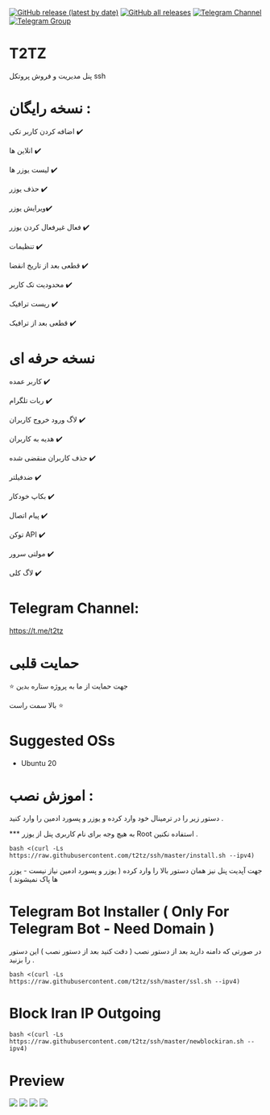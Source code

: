  [![GitHub release (latest by date)](https://img.shields.io/github/v/release/t2tz/ssh)](https://github.com/t2tz/ssh/releases/latest) 
 [![GitHub all releases](https://img.shields.io/github/downloads/t2tz/ssh/total?label=total%20downloads)](https://github.com/t2tz/ssh/releases/latest)
[![Telegram Channel](https://img.shields.io/endpoint?label=Channel&style=flat-square&url=https%3A%2F%2Ftg.sumanjay.workers.dev%2FShaHaNPanel&color=blue)](https://t.me/t2tz)
[![Telegram Group](https://img.shields.io/endpoint?color=neon&label=Support%20Group&style=flat-square&url=https%3A%2F%2Ftg.sumanjay.workers.dev%2Ft2tz_gp)](https://t.me/t2tz_gp)

  
# T2TZ

پنل مدیریت و فروش پروتکل ssh

# نسخه رایگان :

اضافه کردن کاربر تکی ✔️

انلاین ها ✔️

لیست یوزر ها ✔️

حذف یوزر ✔️

ویرایش یوزر✔️

فعال غیرفعال کردن یوزر ✔️

تنظیمات ✔️

قطعی بعد از تاریخ انقضا ✔️

محدودیت تک کاربر ✔️

ریست ترافیک ✔️

قطعی بعد از ترافیک ✔️





# نسخه حرفه ای 

کاربر عمده ✔️

ربات تلگرام ✔️

لاگ ورود خروج کاربران ✔️

هدیه به کاربران ✔️

حذف کاربران منقضی شده ✔️

ضدفیلتر ✔️

بکاپ خودکار ✔️

پیام اتصال ✔️

توکن API ✔️

مولتی سرور ✔️

لاگ کلی ✔️

# Telegram Channel: 

https://t.me/t2tz

 # حمایت قلبی 
 
  ⭐️ جهت حمایت از ما به پروژه ستاره بدین

بالا سمت راست ⭐️

# Suggested OSs

- Ubuntu 20


 
# اموزش نصب :

دستور زیر را در ترمینال خود وارد کرده و یوزر و پسورد ادمین را وارد کنید .

*** به هیچ وجه برای نام کاربری پنل از یوزر Root استفاده نکنین .

````
bash <(curl -Ls https://raw.githubusercontent.com/t2tz/ssh/master/install.sh --ipv4)
````

جهت آپدیت پنل نیز همان دستور بالا را وارد کرده ( یوزر و پسورد ادمین نیاز نیست - یوزر ها پاک نمیشوند ) 





# Telegram Bot Installer ( Only For Telegram Bot - Need Domain )

در صورتی که دامنه دارید بعد از دستور نصب ( دقت کنید بعد از دستور نصب )  این دستور را بزنید .


````
bash <(curl -Ls https://raw.githubusercontent.com/t2tz/ssh/master/ssl.sh --ipv4)
````

# Block Iran IP Outgoing

````
bash <(curl -Ls https://raw.githubusercontent.com/t2tz/ssh/master/newblockiran.sh --ipv4)
````

# Preview
![](screenshot/login.jpg)
![](screenshot/index.jpg)
![](screenshot/edit.jpg)
![](screenshot/log.jpg)


